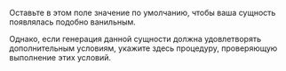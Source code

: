 Оставьте в этом поле значение по умолчанию, чтобы ваша сущность появлялась подобно ванильным.

Однако, если генерация данной сущности должна удовлетворять дополнительным условиям, укажите здесь процедуру, проверяющую выполнение этих условий.